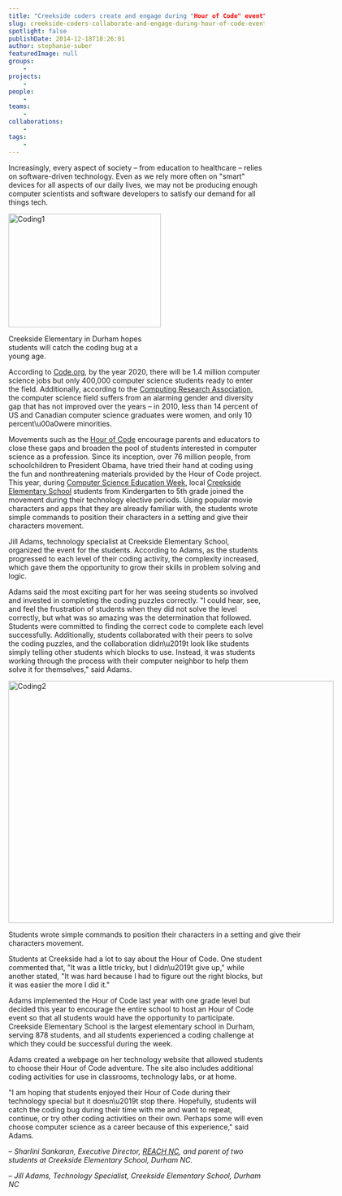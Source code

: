 ```yaml
---
title: "Creekside coders create and engage during "Hour of Code" event"
slug: creekside-coders-collaborate-and-engage-during-hour-of-code-event
spotlight: false
publishDate: 2014-12-18T18:26:01
author: stephanie-suber
featuredImage: null
groups:
    - 
projects:
    - 
people:
    - 
teams: 
    - 
collaborations:
    - 
tags:
    - 
---
```

<p>Increasingly, every aspect of society &#8211; from education to healthcare &#8211; relies on software-driven technology. Even as we rely more often on "smart" devices for all aspects of our daily lives, we may not be producing enough computer scientists and software developers to satisfy our demand for all things tech.</p>
<div id="attachment_14146" class="wp-caption alignright" style="width: 300px"><img class="wp-image-14146 size-medium" src="http://renci.org/wp-content/uploads/2014/12/Coding1-300x224.jpg" alt="Coding1" width="300" height="224" srcset="https://renci.org/wp-content/uploads/2014/12/Coding1-300x224.jpg 300w, https://renci.org/wp-content/uploads/2014/12/Coding1-1024x764.jpg 1024w, https://renci.org/wp-content/uploads/2014/12/Coding1-640x478.jpg 640w, https://renci.org/wp-content/uploads/2014/12/Coding1.jpg 1296w" sizes="(max-width: 300px) 100vw, 300px" /></p>
<p class="wp-caption-text">Creekside Elementary in Durham hopes students will catch the coding bug at a young age.</p>
</div>
<p>According to <a href="http://code.org/promote" target="_blank">Code.org</a>, by the year 2020, there will be 1.4 million computer science jobs but only 400,000 computer science students ready to enter the field. Additionally, according to the <a href="http://cra.org" target="_blank">Computing Research Association</a>, the computer science field suffers from an alarming gender and diversity gap that has not improved over the years &#8211; in 2010, less than 14 percent of US and Canadian computer science graduates were women, and only 10 percent\u00a0were minorities.</p>
<p><!--more--></p>
<p>Movements such as the <a href="http://hourofcode.com/us" target="_blank">Hour of Code</a> encourage parents and educators to close these gaps and broaden the pool of students interested in computer science as a profession. Since its inception, over 76 million people, from schoolchildren to President Obama, have tried their hand at coding using the fun and nonthreatening materials provided by the Hour of Code project. This year, during <a href="http://csedweek.org/" target="_blank">Computer Science Education Week</a>, local <a href="http://creekside.dpsnc.net/pages/Creekside_Elementary" target="_blank">Creekside Elementary School</a> students from Kindergarten to 5th grade joined the movement during their technology elective periods. Using popular movie characters and apps that they are already familiar with, the students wrote simple commands to position their characters in a setting and give their characters movement.</p>
<p>Jill Adams, technology specialist at Creekside Elementary School, organized the event for the students. According to Adams, as the students progressed to each level of their coding activity, the complexity increased, which gave them the opportunity to grow their skills in problem solving and logic.</p>
<p>Adams said the most exciting part for her was seeing students so involved and invested in completing the coding puzzles correctly. "I could hear, see, and feel the frustration of students when they did not solve the level correctly, but what was so amazing was the determination that followed. Students were committed to finding the correct code to complete each level successfully. Additionally, students collaborated with their peers to solve the coding puzzles, and the collaboration didn\u2019t look like students simply telling other students which blocks to use. Instead, it was students working through the process with their computer neighbor to help them solve it for themselves," said Adams.</p>
<div id="attachment_14145" class="wp-caption aligncenter" style="width: 640px"><a href="http://renci.org/wp-content/uploads/2014/12/Coding2.jpg"  rel="lightbox[roadtrip]"><img class="wp-image-14145 size-large" src="http://renci.org/wp-content/uploads/2014/12/Coding2-1024x764.jpg" alt="Coding2" width="640" height="477" srcset="https://renci.org/wp-content/uploads/2014/12/Coding2-1024x764.jpg 1024w, https://renci.org/wp-content/uploads/2014/12/Coding2-300x224.jpg 300w, https://renci.org/wp-content/uploads/2014/12/Coding2-640x478.jpg 640w, https://renci.org/wp-content/uploads/2014/12/Coding2.jpg 1296w" sizes="(max-width: 640px) 100vw, 640px" /></a></p>
<p class="wp-caption-text">Students wrote simple commands to position their characters in a setting and give their characters movement.</p>
</div>
<p>Students at Creekside had a lot to say about the Hour of Code. One student commented that, "It was a little tricky, but I didn\u2019t give up," while another stated, "It was hard because I had to figure out the right blocks, but it was easier the more I did it."</p>
<p>Adams implemented the Hour of Code last year with one grade level but decided this year to encourage the entire school to host an Hour of Code event so that all students would have the opportunity to participate. Creekside Elementary School is the largest elementary school in Durham, serving 878 students, and all students experienced a coding challenge at which they could be successful during the week.</p>
<p>Adams created a webpage on her technology website that allowed students to choose their Hour of Code adventure. The site also includes additional coding activities for use in classrooms, technology labs, or at home.</p>
<p>"I am hoping that students enjoyed their Hour of Code during their technology special but it doesn\u2019t stop there. Hopefully, students will catch the coding bug during their time with me and want to repeat, continue, or try other coding activities on their own. Perhaps some will even choose computer science as a career because of this experience," said Adams.</p>
<p><em>&#8211; Sharlini Sankaran, Executive Director, </em><a href="http://reachnc.org/" target="_blank"><em>REACH NC</em></a><em>, and parent of two students at Creekside Elementary School, Durham NC.</em></p>
<p><em>&#8211; Jill Adams, Technology Specialist, Creekside Elementary School, Durham NC</em></p>
<!-- AddThis Advanced Settings generic via filter on the_content --><!-- AddThis Share Buttons generic via filter on the_content -->
